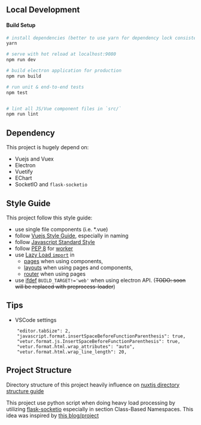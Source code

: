 ## Local Development
#### Build Setup

``` bash
# install dependencies (better to use yarn for dependency lock consistency)
yarn

# serve with hot reload at localhost:9080
npm run dev

# build electron application for production
npm run build

# run unit & end-to-end tests
npm test


# lint all JS/Vue component files in `src/`
npm run lint

```

## Dependency
This project is hugely depend on:
- Vuejs and Vuex
- Electron
- Vuetify
- EChart
- SocketIO and `flask-socketio`

## Style Guide
This project follow this style guide:
- use single file components (i.e. *.vue)
- follow [Vuejs Style Guide](https://vuejs.org/v2/style-guide/),
especially in naming
- follow [Javascript Standard Style](https://standardjs.com/)
- follow [PEP 8](https://www.python.org/dev/peps/pep-0008/) for 
[worker](src/worker/)
- use [Lazy Load `import`](https://alexjoverm.github.io/2017/07/16/Lazy-load-in-Vue-using-Webpack-s-code-splitting/) in 
  - [pages](src/renderer/pages/) when using components,
  - [layouts](src/renderer/layouts/) when using pages and components,
  - [router](src/renderer/router/) when using pages
- use [ifdef](https://github.com/nippur72/ifdef-loader) `BUILD_TARGET!='web'` when using electron API.
(~~TODO: soon will be replaced with preprocess-loader~~)

## Tips
- VSCode settings

```
    "editor.tabSize": 2,
    "javascript.format.insertSpaceBeforeFunctionParenthesis": true,
    "vetur.format.js.InsertSpaceBeforeFunctionParenthesis": true,
    "vetur.format.html.wrap_attributes": "auto",
    "vetur.format.html.wrap_line_length": 20,
```

## Project Structure
Directory structure of this project heavily influence on [nuxtjs directory structure guide](https://nuxtjs.org/guide/directory-structure)

This project use python script when doing heavy load processing by utilizing [flask-socketio](https://flask-socketio.readthedocs.io/en/latest/) especially in section Class-Based Namespaces. This idea was inspired by [this blog/project](https://github.com/fyears/electron-python-example#preparation)

<!-- The reason why using RPC? Why not spawning new python process (using python-shell npm package)? -->
<!--  -->